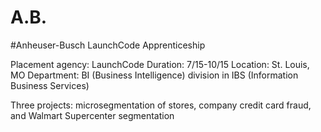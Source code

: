 # A.B.
#Anheuser-Busch LaunchCode Apprenticeship

Placement agency: LaunchCode 
Duration: 7/15-10/15
Location: St. Louis, MO
Department: BI (Business Intelligence) division in IBS (Information Business Services) 

Three projects: microsegmentation of stores, company credit card fraud, and Walmart Supercenter segmentation
